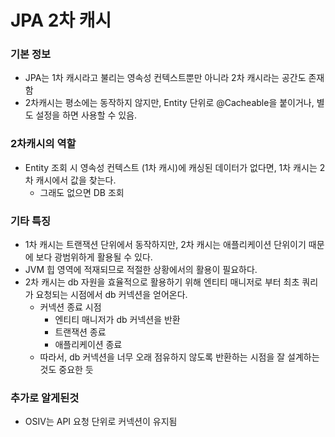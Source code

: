 # JPA 2차 캐시

### 기본 정보
- JPA는 1차 캐시라고 불리는 영속성 컨텍스트뿐만 아니라 2차 캐시라는 공간도 존재함
- 2차캐시는 평소에는 동작하지 않지만, Entity 단위로 @Cacheable을 붙이거나, 별도 설정을 하면 사용할 수 있음.

### 2차캐시의 역할
- Entity 조회 시 영속성 컨텍스트 (1차 캐시)에 캐싱된 데이터가 없다면, 1차 캐시는 2차 캐시에서 값을 찾는다.
    - 그래도 없으면 DB 조회

### 기타 특징
- 1차 캐시는 트랜잭션 단위에서 동작하지만, 2차 캐시는 애플리케이션 단위이기 때문에 보다 광범위하게 활용될 수 있다.
- JVM 힙 영역에 적재되므로 적절한 상황에서의 활용이 필요하다.
- 2차 캐시는 db 자원을 효율적으로 활용하기 위해 엔티티 매니저로 부터 최초 쿼리가 요청되는 시점에서 db 커넥션을 얻어온다.
    - 커넥션 종료 시점
        - 엔티티 매니저가 db 커넥션을 반환
        - 트랜잭션 종료
        - 애플리케이션 종료
    - 따라서, db 커넥션을 너무 오래 점유하지 않도록 반환하는 시점을 잘 설계하는 것도 중요한 듯

### 추가로 알게된것
- OSIV는 API 요청 단위로 커넥션이 유지됨 